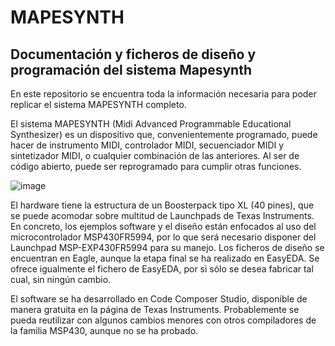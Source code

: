 # MAPESYNTH
Documentación y ficheros de diseño y programación del sistema Mapesynth
-
En este repositorio se encuentra toda la información necesaria para poder replicar el sistema MAPESYNTH completo.

El sistema MAPESYNTH (Midi Advanced Programmable Educational Synthesizer) es un dispositivo que, convenientemente programado, puede hacer de instrumento MIDI, controlador MIDI, secuenciador MIDI y sintetizador MIDI, o cualquier combinación de las anteriores. Al ser de código abierto, puede ser reprogramado para cumplir otras funciones.


![image](https://user-images.githubusercontent.com/6535003/158173835-0769690a-6b0c-4b45-84c7-fd363a06054e.png)


El hardware tiene la estructura de un Boosterpack tipo XL (40 pines), que se puede acomodar sobre multitud de Launchpads de Texas Instruments. En concreto, los ejemplos software y el diseño están enfocados al uso del microcontrolador MSP430FR5994, por lo que será necesario disponer del Launchpad MSP-EXP430FR5994 para su manejo. Los ficheros de diseño se encuentran en Eagle, aunque la etapa final se ha realizado en EasyEDA. Se ofrece igualmente el fichero de EasyEDA, por si sólo se desea fabricar tal cual, sin ningún cambio.

El software se ha desarrollado en Code Composer Studio, disponible de manera gratuita en la página de Texas Instruments. Probablemente se pueda reutilizar con algunos cambios menores con otros compiladores de la familia MSP430, aunque no se ha probado.


